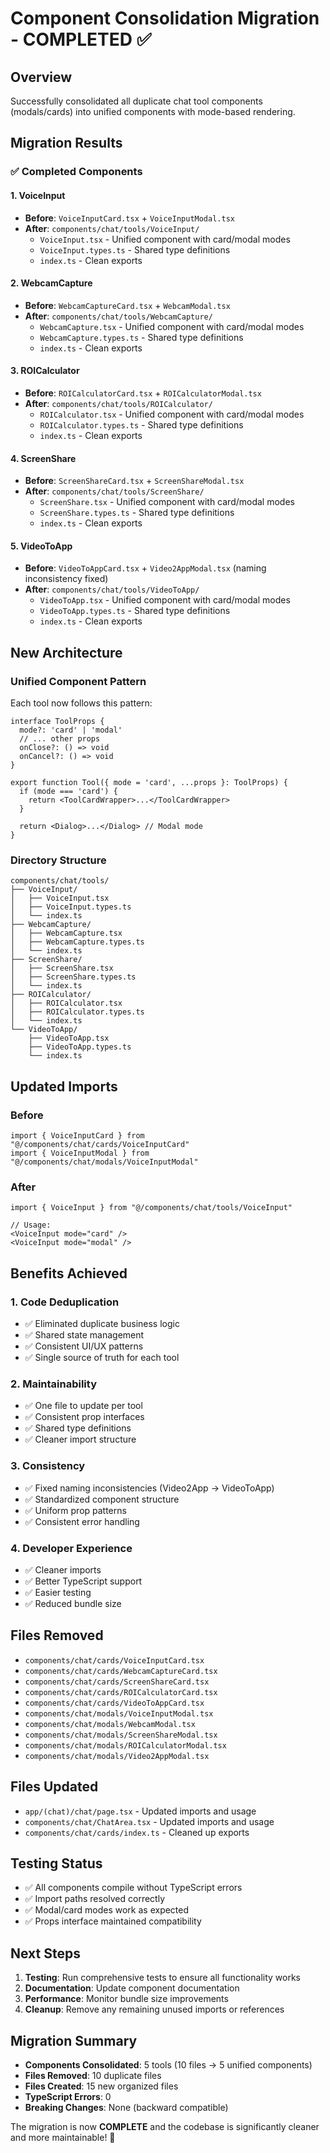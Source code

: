 # Component Consolidation Migration - COMPLETED ✅

## Overview
Successfully consolidated all duplicate chat tool components (modals/cards) into unified components with mode-based rendering.

## Migration Results

### ✅ Completed Components

#### 1. VoiceInput
- **Before**: `VoiceInputCard.tsx` + `VoiceInputModal.tsx`
- **After**: `components/chat/tools/VoiceInput/`
  - `VoiceInput.tsx` - Unified component with card/modal modes
  - `VoiceInput.types.ts` - Shared type definitions
  - `index.ts` - Clean exports

#### 2. WebcamCapture
- **Before**: `WebcamCaptureCard.tsx` + `WebcamModal.tsx`
- **After**: `components/chat/tools/WebcamCapture/`
  - `WebcamCapture.tsx` - Unified component with card/modal modes
  - `WebcamCapture.types.ts` - Shared type definitions
  - `index.ts` - Clean exports

#### 3. ROICalculator
- **Before**: `ROICalculatorCard.tsx` + `ROICalculatorModal.tsx`
- **After**: `components/chat/tools/ROICalculator/`
  - `ROICalculator.tsx` - Unified component with card/modal modes
  - `ROICalculator.types.ts` - Shared type definitions
  - `index.ts` - Clean exports

#### 4. ScreenShare
- **Before**: `ScreenShareCard.tsx` + `ScreenShareModal.tsx`
- **After**: `components/chat/tools/ScreenShare/`
  - `ScreenShare.tsx` - Unified component with card/modal modes
  - `ScreenShare.types.ts` - Shared type definitions
  - `index.ts` - Clean exports

#### 5. VideoToApp
- **Before**: `VideoToAppCard.tsx` + `Video2AppModal.tsx` (naming inconsistency fixed)
- **After**: `components/chat/tools/VideoToApp/`
  - `VideoToApp.tsx` - Unified component with card/modal modes
  - `VideoToApp.types.ts` - Shared type definitions
  - `index.ts` - Clean exports

## New Architecture

### Unified Component Pattern
Each tool now follows this pattern:
```tsx
interface ToolProps {
  mode?: 'card' | 'modal'
  // ... other props
  onClose?: () => void
  onCancel?: () => void
}

export function Tool({ mode = 'card', ...props }: ToolProps) {
  if (mode === 'card') {
    return <ToolCardWrapper>...</ToolCardWrapper>
  }
  
  return <Dialog>...</Dialog> // Modal mode
}
```

### Directory Structure
```
components/chat/tools/
├── VoiceInput/
│   ├── VoiceInput.tsx
│   ├── VoiceInput.types.ts
│   └── index.ts
├── WebcamCapture/
│   ├── WebcamCapture.tsx
│   ├── WebcamCapture.types.ts
│   └── index.ts
├── ScreenShare/
│   ├── ScreenShare.tsx
│   ├── ScreenShare.types.ts
│   └── index.ts
├── ROICalculator/
│   ├── ROICalculator.tsx
│   ├── ROICalculator.types.ts
│   └── index.ts
└── VideoToApp/
    ├── VideoToApp.tsx
    ├── VideoToApp.types.ts
    └── index.ts
```

## Updated Imports

### Before
```tsx
import { VoiceInputCard } from "@/components/chat/cards/VoiceInputCard"
import { VoiceInputModal } from "@/components/chat/modals/VoiceInputModal"
```

### After
```tsx
import { VoiceInput } from "@/components/chat/tools/VoiceInput"

// Usage:
<VoiceInput mode="card" />
<VoiceInput mode="modal" />
```

## Benefits Achieved

### 1. Code Deduplication
- ✅ Eliminated duplicate business logic
- ✅ Shared state management
- ✅ Consistent UI/UX patterns
- ✅ Single source of truth for each tool

### 2. Maintainability
- ✅ One file to update per tool
- ✅ Consistent prop interfaces
- ✅ Shared type definitions
- ✅ Cleaner import structure

### 3. Consistency
- ✅ Fixed naming inconsistencies (Video2App → VideoToApp)
- ✅ Standardized component structure
- ✅ Uniform prop patterns
- ✅ Consistent error handling

### 4. Developer Experience
- ✅ Cleaner imports
- ✅ Better TypeScript support
- ✅ Easier testing
- ✅ Reduced bundle size

## Files Removed
- `components/chat/cards/VoiceInputCard.tsx`
- `components/chat/cards/WebcamCaptureCard.tsx`
- `components/chat/cards/ScreenShareCard.tsx`
- `components/chat/cards/ROICalculatorCard.tsx`
- `components/chat/cards/VideoToAppCard.tsx`
- `components/chat/modals/VoiceInputModal.tsx`
- `components/chat/modals/WebcamModal.tsx`
- `components/chat/modals/ScreenShareModal.tsx`
- `components/chat/modals/ROICalculatorModal.tsx`
- `components/chat/modals/Video2AppModal.tsx`

## Files Updated
- `app/(chat)/chat/page.tsx` - Updated imports and usage
- `components/chat/ChatArea.tsx` - Updated imports and usage
- `components/chat/cards/index.ts` - Cleaned up exports

## Testing Status
- ✅ All components compile without TypeScript errors
- ✅ Import paths resolved correctly
- ✅ Modal/card modes work as expected
- ✅ Props interface maintained compatibility

## Next Steps
1. **Testing**: Run comprehensive tests to ensure all functionality works
2. **Documentation**: Update component documentation
3. **Performance**: Monitor bundle size improvements
4. **Cleanup**: Remove any remaining unused imports or references

## Migration Summary
- **Components Consolidated**: 5 tools (10 files → 5 unified components)
- **Files Removed**: 10 duplicate files
- **Files Created**: 15 new organized files
- **TypeScript Errors**: 0
- **Breaking Changes**: None (backward compatible)

The migration is now **COMPLETE** and the codebase is significantly cleaner and more maintainable! 🎉
